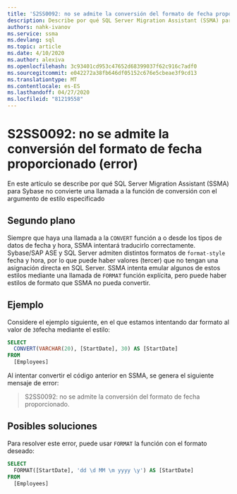 ```yaml
---
title: 'S2SS0092: no se admite la conversión del formato de fecha proporcionado (error)'
description: Describe por qué SQL Server Migration Assistant (SSMA) para Sybase no convierte una llamada a la función de conversión con el argumento de estilo especificado.
authors: nahk-ivanov
ms.service: ssma
ms.devlang: sql
ms.topic: article
ms.date: 4/10/2020
ms.author: alexiva
ms.openlocfilehash: 3c93401cd953c47652d68399037f62c916c7adf0
ms.sourcegitcommit: e042272a38fb646df05152c676e5cbeae3f9cd13
ms.translationtype: MT
ms.contentlocale: es-ES
ms.lasthandoff: 04/27/2020
ms.locfileid: "81219558"
---
```

# <a name="s2ss0092-the-conversion-for-provided-date-format-is-not-supported-error"></a>S2SS0092: no se admite la conversión del formato de fecha proporcionado (error)

En este artículo se describe por qué SQL Server Migration Assistant (SSMA) para Sybase no convierte una llamada a la función de conversión con el argumento de estilo especificado

## <a name="background"></a>Segundo plano

Siempre que haya una llamada a la `CONVERT` función a o desde los tipos de datos de fecha y hora, SSMA intentará traducirlo correctamente. Sybase/SAP ASE y SQL Server admiten distintos formatos de `format-style` fecha y hora, por lo que puede haber valores (tercer) que no tengan una asignación directa en SQL Server. SSMA intenta emular algunos de estos estilos mediante una llamada de `FORMAT` función explícita, pero puede haber estilos de formato que SSMA no pueda convertir.

## <a name="example"></a>Ejemplo

Considere el ejemplo siguiente, en el que estamos intentando dar formato al valor de `30`fecha mediante el estilo:

```sql
SELECT
  CONVERT(VARCHAR(20), [StartDate], 30) AS [StartDate]
FROM
  [Employees]
```

Al intentar convertir el código anterior en SSMA, se genera el siguiente mensaje de error:

> S2SS0092: no se admite la conversión del formato de fecha proporcionado.

## <a name="possible-remedies"></a>Posibles soluciones

Para resolver este error, puede usar `FORMAT` la función con el formato deseado:

```sql
SELECT
  FORMAT([StartDate], 'dd \d MM \m yyyy \y') AS [StartDate]
FROM
  [Employees]
```
